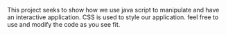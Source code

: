 This project seeks to show how we use java script to manipulate and have an interactive application.
CSS is used to style our application.
feel free to use and modify the code as you see fit.
